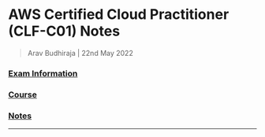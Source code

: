 # AWS Certified Cloud Practitioner (CLF-C01) Notes

> Arav Budhiraja | 22nd May 2022

### [Exam Information](https://aws.amazon.com/certification/certified-cloud-practitioner/)
### [Course](https://www.youtube.com/watch?v=SOTamWNgDKc)
### [Notes](https://github.com/arav06/aws-cloud-practitioner/blob/main/Notes.md)

***
